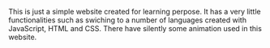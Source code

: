 This is just a simple website created for learning perpose. 
It has a very little functionalities such as swiching to a number of languages created with JavaScript, HTML and CSS.
There have silently some animation used in this website.
